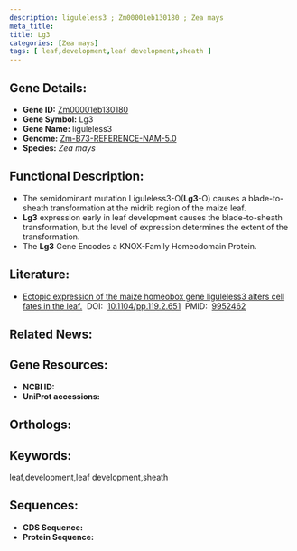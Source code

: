 ```yaml
---
description: liguleless3 ; Zm00001eb130180 ; Zea mays
meta_title:
title: Lg3
categories: [Zea mays]
tags: [ leaf,development,leaf development,sheath ]
---
```


## Gene Details:
- **Gene ID:**	[Zm00001eb130180]()
- **Gene Symbol:** Lg3
- **Gene Name:** liguleless3
- **Genome:** [Zm-B73-REFERENCE-NAM-5.0]()
- **Species:** *Zea mays*

## Functional Description:
   - The semidominant mutation Liguleless3-O(**Lg3**-O) causes a blade-to-sheath transformation at the midrib region of the maize leaf.
   - **Lg3** expression early in leaf development causes the blade-to-sheath transformation, but the level of expression determines the extent of the transformation.
   - The **Lg3** Gene Encodes a KNOX-Family Homeodomain Protein.

## Literature:
   - [Ectopic expression of the maize homeobox gene liguleless3 alters cell fates in the leaf.]( https://academic.oup.com/plphys/article/119/2/651/6098705?login=true)&nbsp;&nbsp;DOI:&nbsp;&nbsp;[10.1104/pp.119.2.651](https://academic.oup.com/plphys/article/119/2/651/6098705?login=true)&nbsp;&nbsp;PMID:&nbsp;&nbsp;[9952462](https://pubmed.ncbi.nlm.nih.gov/9952462/)

## Related News:

## Gene Resources:
- **NCBI ID:** [](https://www.ncbi.nlm.nih.gov/gene/?term=)
- **UniProt accessions:** [](https://www.uniprot.org/uniprotkb//entry)

## Orthologs:

## Keywords:
leaf,development,leaf development,sheath

## Sequences:
- **CDS Sequence:**
- **Protein Sequence:**
